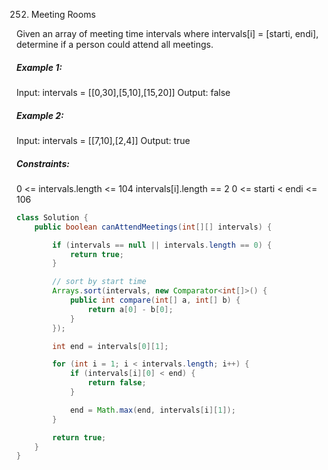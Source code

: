 252. Meeting Rooms

Given an array of meeting time intervals where intervals[i] = [starti, endi], determine if a person could attend all meetings. 

##### Example 1:

Input: intervals = [[0,30],[5,10],[15,20]]
Output: false

##### Example 2:

Input: intervals = [[7,10],[2,4]]
Output: true

##### Constraints:

0 <= intervals.length <= 104
intervals[i].length == 2
0 <= starti < endi <= 106

```java
class Solution {
    public boolean canAttendMeetings(int[][] intervals) {

        if (intervals == null || intervals.length == 0) {
            return true;
        }

        // sort by start time
        Arrays.sort(intervals, new Comparator<int[]>() {
            public int compare(int[] a, int[] b) {
                return a[0] - b[0];
            }
        });

        int end = intervals[0][1];

        for (int i = 1; i < intervals.length; i++) {
            if (intervals[i][0] < end) {
                return false;
            }

            end = Math.max(end, intervals[i][1]);
        }

        return true;
    }
}
```

